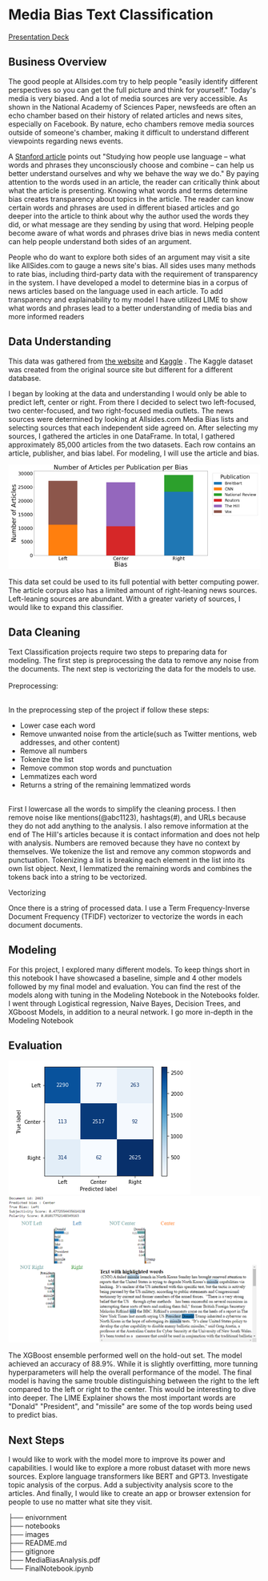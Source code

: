 # Media Bias Text Classification
<a href="https://github.com/DaveMcKinley/MediaBiasAnalysis/blob/main/MediaBiasAnalysis.pdf">Presentation Deck</a>

## Business Overview
The good people at Allsides.com try to help people "easily identify different perspectives so you can get the full picture and think for yourself." Today's media is very biased. And a lot of media sources are very accessible. As shown in the National Academy of Sciences Paper, newsfeeds are often an echo chamber based on their history of related articles and news sites, especially on Facebook. By nature, echo chambers remove media sources outside of someone's chamber, making it difficult to understand different viewpoints regarding news events.

A <a href="https://news.stanford.edu/2019/08/22/the-power-of-language-how-words-shape-people-culture/">Stanford article</a>  points out "Studying how people use language – what words and phrases they unconsciously choose and combine – can help us better understand ourselves and why we behave the way we do." By paying attention to the words used in an article, the reader can critically think about what the article is presenting. Knowing what words and terms determine bias creates transparency about topics in the article. The reader can know certain words and phrases are used in different biased articles and go deeper into the article to think about why the author used the words they did, or what message are they sending by using that word. Helping people become aware of what words and phrases drive bias in news media content can help people understand both sides of an argument.

People who do want to explore both sides of an argument may visit a site like AllSides.com to gauge a news site's bias. All sides uses many methods to rate bias, including third-party data with the requirement of transparency in the system. I have developed a model to determine bias in a corpus of news articles based on the language used in each article. To add transparency and explainability to my model I have utilized LIME to show what words and phrases lead to a better understanding of media bias and more informed readers

## Data Understanding
This data was gathered from <a href="https://components.one/datasets/all-the-news-2-news-articles-dataset/">the website</a>  and <a href="https://www.kaggle.com/snapcrack/all-the-news">Kaggle</a> . The Kaggle dataset was created from the original source site but different for a different database. 

I began by looking at the data and understanding I would only be able to predict left, center or right. From there I decided to select two left-focused, two center-focused, and two right-focused media outlets. The news sources were determined by looking at Allsides.com Media Bias lists and selecting sources that each independent side agreed on. After selecting my sources, I gathered the articles in one DataFrame. In total, I gathered approximately 85,000 articles from the two datasets. Each row contains an article, publisher, and bias label. For modeling, I will use the article and bias.

![alt text](https://github.com/DaveMcKinley/MediaBiasAnalysis/blob/main/images/pub_bias.png?raw=true)

This data set could be used to its full potential with better computing power. The article corpus also has a limited amount of right-leaning news sources. Left-leaning sources are abundant. With a greater variety of sources, I would like to expand this classifier.

## Data Cleaning

Text Classification projects require two steps to preparing data for modeling. The first step is preprocessing the data to remove any noise from the documents. The next step is vectorizing the data for the models to use. <br><br>
Preprocessing:<br><br>

In the preprocessing step of the project if follow these steps:<br>
-   Lower case each word
-   Remove unwanted noise from the article(such as Twitter mentions, web addresses, and other content)
-   Remove all numbers
-   Tokenize the list
-   Remove common stop words and punctuation
-   Lemmatizes each word
-   Returns a string of the remaining lemmatized words<br><br>
   
First I lowercase all the words to simplify the cleaning process. I then remove noise like mentions(@abc1123), hashtags(#), and URLs because they do not add anything to the analysis. I also remove information at the end of The Hill's articles because it is contact information and does not help with analysis. Numbers are removed because they have no context by themselves. We tokenize the list and remove any common stopwords and punctuation.  Tokenizing a list is breaking each element in the list into its own list object. Next, I lemmatized the remaining words and combines the tokens back into a string to be vectorized.

Vectorizing

Once there is a string of processed data. I use a Term Frequency-Inverse Document Frequency (TFIDF) vectorizer to vectorize the words in each document documents.


## Modeling

For this project, I explored many different models. To keep things short in this notebook I have showcased a baseline, simple and 4 other models followed by my final model and evaluation. You can find the rest of the models along with tuning in the Modeling Notebook in the Notebooks folder. I went through Logistical regression, Naive Bayes, Decision Trees, and XGboost Models, in addition to a neural network. I go more in-depth in the Modeling Notebook


## Evaluation
![alt text](https://github.com/DaveMcKinley/MediaBiasAnalysis/blob/main/images/con_mat.png)
![alt text](https://github.com/DaveMcKinley/MediaBiasAnalysis/blob/main/images/output.png)


The XGBoost ensemble performed well on the hold-out set. The model achieved an accuracy of 88.9%. While it is slightly overfitting, more tunning hyperparameters will help the overall performance of the model. The final model is having the same trouble distinguishing between the right to the left compared to the left or right to the center. This would be interesting to dive into deeper. The LIME Explainer shows the most important words are "Donald" "President", and "missile" are some of the top words being used to predict bias.

## Next Steps

I would like to work with the model more to improve its power and capabilities. I would like to explore a more robust dataset with more news sources. Explore language transformers like BERT and GPT3. Investigate topic analysis of the corpus. Add a subjectivity analysis score to the articles. And finally, I would like to create an app or browser extension for people to use no matter what site they visit. 



├── enivornment <br>
├── notebooks <br>
├── images <br>
├── README.md <br>
├── gitignore <br>
├── MediaBiasAnalysis.pdf <br>
└── FinalNotebook.ipynb
